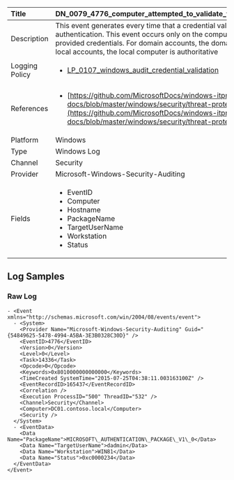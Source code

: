 | Title          | DN_0079_4776_computer_attempted_to_validate_the_credentials_for_an_account       |
|:---------------|:------------------|
| Description    | This event generates every time that a credential validation occurs  using NTLM authentication. This event occurs only on the computer  that is authoritative for the provided credentials. For domain  accounts, the domain controller is authoritative. For local accounts,  the local computer is authoritative |
| Logging Policy | <ul><li>[LP_0107_windows_audit_credential_validation](../Logging_Policies/LP_0107_windows_audit_credential_validation.md)</li></ul> |
| References     | <ul><li>[https://github.com/MicrosoftDocs/windows-itpro-docs/blob/master/windows/security/threat-protection/auditing/event-4776.md](https://github.com/MicrosoftDocs/windows-itpro-docs/blob/master/windows/security/threat-protection/auditing/event-4776.md)</li></ul> |
| Platform       | Windows    |
| Type           | Windows Log        |
| Channel        | Security     |
| Provider       | Microsoft-Windows-Security-Auditing    |
| Fields         | <ul><li>EventID</li><li>Computer</li><li>Hostname</li><li>PackageName</li><li>TargetUserName</li><li>Workstation</li><li>Status</li></ul> |


## Log Samples

### Raw Log

```
- <Event xmlns="http://schemas.microsoft.com/win/2004/08/events/event">
  - <System>
    <Provider Name="Microsoft-Windows-Security-Auditing" Guid="{54849625-5478-4994-A5BA-3E3B0328C30D}" /> 
    <EventID>4776</EventID> 
    <Version>0</Version> 
    <Level>0</Level> 
    <Task>14336</Task> 
    <Opcode>0</Opcode> 
    <Keywords>0x8010000000000000</Keywords> 
    <TimeCreated SystemTime="2015-07-25T04:38:11.003163100Z" /> 
    <EventRecordID>165437</EventRecordID> 
    <Correlation /> 
    <Execution ProcessID="500" ThreadID="532" /> 
    <Channel>Security</Channel> 
    <Computer>DC01.contoso.local</Computer> 
    <Security /> 
  </System>
  - <EventData>
    <Data Name="PackageName">MICROSOFT\_AUTHENTICATION\_PACKAGE\_V1\_0</Data> 
    <Data Name="TargetUserName">dadmin</Data> 
    <Data Name="Workstation">WIN81</Data> 
    <Data Name="Status">0xc0000234</Data> 
  </EventData>
</Event>

```




